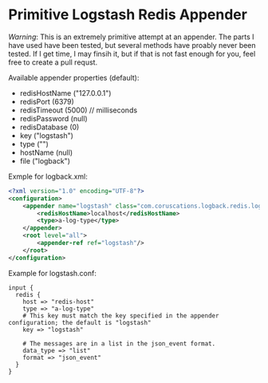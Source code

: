 # Primitive Logstash Redis Appender

_Warning_: This is an extremely primitive attempt at an appender.  The parts I have used have been
tested, but several methods have proably never been tested.  If I get time, I may finsih it, but if
that is not fast enough for you, feel free to create a pull requst.

Available appender properties (default):
* redisHostName ("127.0.0.1")
* redisPort (6379)
* redisTimeout (5000) // milliseconds
* redisPassword (null)
* redisDatabase (0)
* key ("logstash")
* type ("")
* hostName (null)
* file ("logback")

Exmple for logback.xml:

```xml
<?xml version="1.0" encoding="UTF-8"?>
<configuration>
    <appender name="logstash" class="com.coruscations.logback.redis.logstash.RedisLogstashAppender">
        <redisHostName>localhost</redisHostName>
        <type>a-log-type</type>
    </appender>
    <root level="all">
        <appender-ref ref="logstash"/>
    </root>
</configuration>
```

Example for logstash.conf:

```
input {
  redis {
    host => "redis-host"
    type => "a-log-type"
    # This key must match the key specified in the appender configuration; the default is "logstash"
    key => "logstash"

    # The messages are in a list in the json_event format.
    data_type => "list"
    format => "json_event"
  }
}
```
